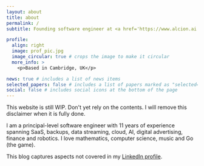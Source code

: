 ```yaml
---
layout: about
title: about
permalink: /
subtitle: Founding software engineer at <a href='https://www.alcion.ai'>Alcion</a> | ex-AWS, Google

profile:
  align: right
  image: prof_pic.jpg
  image_circular: true # crops the image to make it circular
  more_info: >
    <p>Based in Cambridge, UK</p>

news: true # includes a list of news items
selected_papers: false # includes a list of papers marked as "selected={true}"
social: false # includes social icons at the bottom of the page
---
```


This website is still WIP. Don't yet rely on the contents. I will remove this disclaimer when it is fully done.

I am a principal-level software engineer with 11 years of experience spanning SaaS, backups, data streaming, cloud, AI, digital advertising, finance and robotics. I love mathematics, computer science, music and Go (the game).

This blog captures aspects not covered in my [LinkedIn profile](https://www.linkedin.com/in/gokul-ramanan-subramanian-30b4b018).

